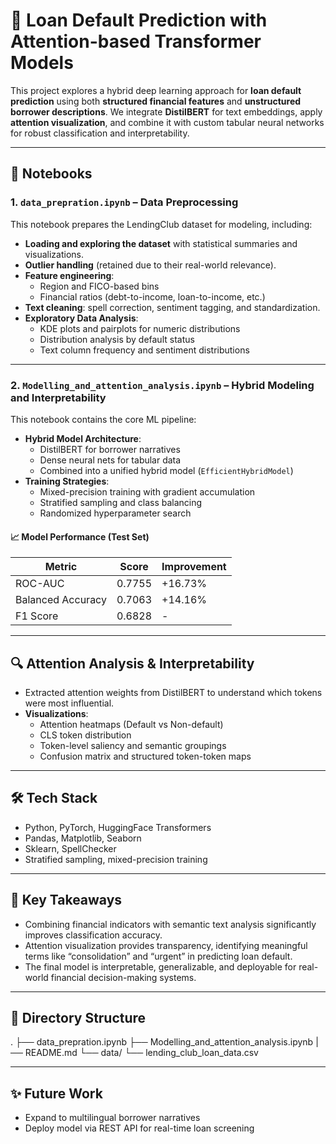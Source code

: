# 🧠 Loan Default Prediction with Attention-based Transformer Models

This project explores a hybrid deep learning approach for **loan default prediction** using both **structured financial features** and **unstructured borrower descriptions**. We integrate **DistilBERT** for text embeddings, apply **attention visualization**, and combine it with custom tabular neural networks for robust classification and interpretability.

---

## 📁 Notebooks

### 1. `data_prepration.ipynb` – Data Preprocessing

This notebook prepares the LendingClub dataset for modeling, including:
- **Loading and exploring the dataset** with statistical summaries and visualizations.
- **Outlier handling** (retained due to their real-world relevance).
- **Feature engineering**:  
  - Region and FICO-based bins  
  - Financial ratios (debt-to-income, loan-to-income, etc.)  
- **Text cleaning**: spell correction, sentiment tagging, and standardization.
- **Exploratory Data Analysis**:
  - KDE plots and pairplots for numeric distributions
  - Distribution analysis by default status
  - Text column frequency and sentiment distributions

---

### 2. `Modelling_and_attention_analysis.ipynb` – Hybrid Modeling and Interpretability

This notebook contains the core ML pipeline:
- **Hybrid Model Architecture**:
  - DistilBERT for borrower narratives
  - Dense neural nets for tabular data
  - Combined into a unified hybrid model (`EfficientHybridModel`)
- **Training Strategies**:
  - Mixed-precision training with gradient accumulation
  - Stratified sampling and class balancing
  - Randomized hyperparameter search

#### 📈 Model Performance (Test Set)
| Metric              | Score   | Improvement |
|---------------------|---------|-------------|
| ROC-AUC             | 0.7755  | +16.73%     |
| Balanced Accuracy   | 0.7063  | +14.16%     |
| F1 Score            | 0.6828  | -           |

---

## 🔍 Attention Analysis & Interpretability

- Extracted attention weights from DistilBERT to understand which tokens were most influential.
- **Visualizations**:
  - Attention heatmaps (Default vs Non-default)
  - CLS token distribution
  - Token-level saliency and semantic groupings
  - Confusion matrix and structured token-token maps

---

## 🛠 Tech Stack

- Python, PyTorch, HuggingFace Transformers
- Pandas, Matplotlib, Seaborn
- Sklearn, SpellChecker
- Stratified sampling, mixed-precision training

---

## 📌 Key Takeaways

- Combining financial indicators with semantic text analysis significantly improves classification accuracy.
- Attention visualization provides transparency, identifying meaningful terms like “consolidation” and “urgent” in predicting loan default.
- The final model is interpretable, generalizable, and deployable for real-world financial decision-making systems.

---

## 📂 Directory Structure

. ├── data_prepration.ipynb 
  ├── Modelling_and_attention_analysis.ipynb 
  |── README.md 
  └── data/ 
      └── lending_club_loan_data.csv


---

## ✨ Future Work
- Expand to multilingual borrower narratives
- Deploy model via REST API for real-time loan screening
